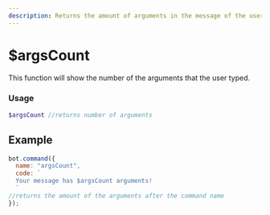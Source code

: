 ```yaml
---
description: Returns the amount of arguments in the message of the user.
---
```


# $argsCount

This function will show the number of the arguments that the user typed.

### Usage

```php
$argsCount //returns number of arguments
```

## Example

```javascript
bot.command({
  name: "argsCount",
  code: `
  Your message has $argsCount arguments!
  `
//returns the amount of the arguments after the command name
});
```

